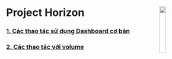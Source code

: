 # Project Horizon <img src=https://i.imgur.com/bVMSHQV.png align=right width=18%>
### [1. Các thao tác sử dụng Dashboard cơ bản](https://github.com/QuocCuong97/OpenStack/blob/master/docs/07_Horizon/01_Basic_Usage.md)
### [2. Các thao tác với volume](https://github.com/QuocCuong97/OpenStack/blob/master/docs/07_Horizon/02_Work_with_Volume.md)